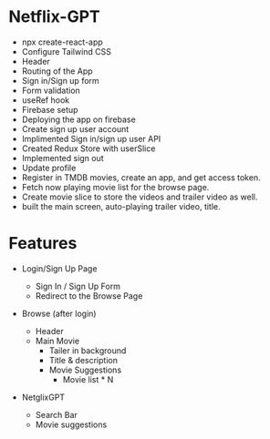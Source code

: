 # Netflix-GPT

- npx create-react-app
- Configure Tailwind CSS
- Header
- Routing of the App
- Sign in/Sign up form
- Form validation
- useRef hook
- Firebase setup
- Deploying the app on firebase
- Create sign up user account
- Implimented Sign in/sign up user API
- Created Redux Store with userSlice
- Implemented sign out
- Update profile
- Register in TMDB movies, create an app, and get access token.
- Fetch now playing movie list for the browse page.
- Create movie slice to store the videos and trailer video as well.
- built the main screen, auto-playing trailer video, title.

# Features

- Login/Sign Up Page

  - Sign In / Sign Up Form
  - Redirect to the Browse Page

- Browse (after login)

  - Header
  - Main Movie
    - Tailer in background
    - Title & description
    - Movie Suggestions
      - Movie list \* N

- NetglixGPT
  - Search Bar
  - Movie suggestions
